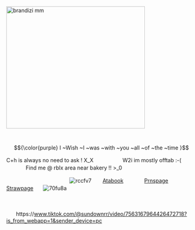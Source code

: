 ㅤㅤㅤㅤㅤㅤㅤㅤㅤㅤㅤㅤㅤ<img width="367" height="323" alt="brandizi mm" src="https://github.com/user-attachments/assets/767395b9-ab60-4cd7-95b7-4ae3bde59387" /> 


ㅤㅤㅤㅤㅤㅤㅤㅤㅤㅤㅤㅤㅤㅤㅤㅤㅤ $${\color{purple} I ~Wish ~I ~was ~with ~you ~all ~of ~the ~time  }$$

C+h is always no need to ask ! X_XㅤㅤㅤㅤㅤㅤW2i im mostly offtab :-( ㅤㅤㅤㅤㅤㅤFind me @ rblx area near bakery !! >_0

ㅤㅤㅤㅤㅤㅤㅤㅤㅤㅤㅤㅤㅤ![rccfv7](https://github.com/user-attachments/assets/56072bae-16eb-46a6-82f2-36e6ef405247) ㅤㅤ[Atabook](https://yellowmu1qs.atabook.org/) ㅤㅤㅤㅤ[Prnspage](https://en.pronouns.page/@Yellowmugqs) ㅤㅤㅤㅤ[Strawpage](https://yellowmuhqsigig.straw.page/)ㅤㅤ![70fu8a](https://github.com/user-attachments/assets/ec27e121-0635-4521-878c-96af740c0413)
ㅤㅤ



ㅤㅤ






ㅤㅤhttps://www.tiktok.com/@sundownrr/video/7563167964426472718?is_from_webapp=1&sender_device=pc
